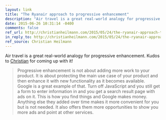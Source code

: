 ```yaml
---
layout: link
title: "The Ryanair approach to progressive enhancement"
description: "Air travel is a great real-world analogy for progressive enhancement. Kudos to Christian for coming up with it!"
date: 2015-06-26 10:31:14 -0400
comments: false
ref_url: http://christianheilmann.com/2015/05/24/the-ryanair-approach-to-progressive-enhancement/
in_reply_to: http://christianheilmann.com/2015/05/24/the-ryanair-approach-to-progressive-enhancement/
ref_source: Christian Heilmann
---
```


Air travel is a great real-world analogy for progressive enhancement. Kudos to [Christian](http://christianheilmann.com) for coming up with it!

> Progressive enhancement is not about adding more work to your product. It is about protecting the main use case of your product and then enhance it with new functionality as it becomes available. Google is a great example of that. Turn off JavaScript and you still get a form to enter information in and you get a search result page with ads on it. This is how you find things and Google makes money. Anything else they added over time makes it more convenient for you but is not needed. It also offers them more opportunities to show you more ads and point at other services.